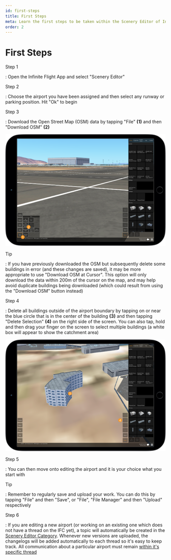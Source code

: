 ```yaml
---
id: first-steps
title: First Steps
meta: Learn the first steps to be taken within the Scenery Editor of Infinite Flight.
order: 2
---
```




# First Steps



Step 1

: Open the Infinite Flight App and select "Scenery Editor"



Step 2

: Choose the airport you have been assigned and then select any runway or parking position. Hit "Ok" to begin



Step 3

: Download the Open Street Map (OSM) data by tapping "File" **(1)** and then "Download OSM" **(2)**



![Downloading OSM](_images/manual/frames/downloading-osm.png)



Tip

: If you have previously downloaded the OSM but subsequently delete some buildings in error (and these changes are saved), it may be more appropriate to use "Download OSM at Cursor". This option will only download the data within 200m of the cursor on the map, and may help avoid duplicate buildings being downloaded (which could result from using the "Download OSM" button instead)



Step 4

: Delete all buildings outside of the airport boundary by tapping on or near the blue circle that is in the center of the building **(3)** and then tapping "Delete Selection" **(4)** on the right side of the screen. You can also tap, hold and then drag your finger on the screen to select multiple buildings (a white box will appear to show the catchment area)



![Deleting OSM Buildings](_images/manual/frames/deleting-osm-buildings.png)



Step 5

: You can then move onto editing the airport and it is your choice what you start with



Tip

: Remember to regularly save and upload your work. You can do this by tapping "File" and then "Save", or "File", "File Manager" and then "Upload" respectively 



Step 6

: If you are editing a new airport (or working on an existing one which does not have a thread on the IFC yet), a topic will automatically be created in the [Scenery Editor Category](https://community.infiniteflight.com/c/scenery-editing/47). Whenever new versions are uploaded, the changelogs will be added automatically to each thread so it's easy to keep track. All communication about a particular airport must remain [within it's specific thread](/guide/scenery-editor/review-and-release/review-and-release-process)